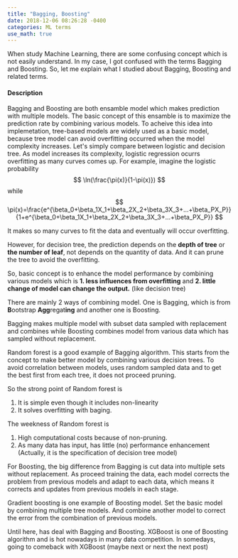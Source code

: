 ```yaml
---
title: "Bagging, Boosting"
date: 2018-12-06 08:26:28 -0400
categories: ML terms
use_math: true
---
```


When study Machine Learning, there are some confusing concept which is not easily understand. In my case, I got confused with the terms Bagging and Boosting.
So, let me explain what I studied about Bagging, Boosting and related terms.

#### Description
Bagging and Boosting are both ensamble model which makes prediction with multiple models.
The basic concept of this ensamble is to maximize the prediction rate by combining various models. To acheive this idea into implemetation, tree-based models are widely used as a basic model, because tree model can avoid overfitting occurred when the model complexity increases.
Let's simply compare between logistic and decision tree.
As model increases its complexity, logistic regression ocurrs overfitting as many curves comes up.
For example, imagine the logistic probability
$$
\ln(\frac{\pi(x)}{1-\pi(x)})
$$
while
$$
\pi(x)=\frac{e^{\beta_0+\beta_1X_1+\beta_2X_2+\beta_3X_3+...+\beta_PX_P}}{1+e^{\beta_0+\beta_1X_1+\beta_2X_2+\beta_3X_3+...+\beta_PX_P}}
$$

It makes so many curves to fit the data and eventually will occur overfitting.

However, for decision tree, the prediction depends on the **depth of tree** or **the number of leaf**, not depends on the quantity of data.
And it can prune the tree to avoid the overfitting.

So, basic concept is to enhance the model performance by combining various models which is **1. less influences from overfitting** and **2. little change of model can change the output.** (like decision tree)

There are mainly 2 ways of combining model.
One is Bagging, which is from **B**ootstrap **Agg**regat**ing** and another one is Boosting.

Bagging makes multiple model with subset data sampled with replacement and combines while Boosting combines model from various data which has sampled without replacement.

Random forest is a good example of Bagging algorithm.
This starts from the concept to make better model by combining various decision trees.
To avoid correlation between models, uses random sampled data and to get the best first from each tree, it does not proceed pruning.

So the strong point of Random forest is
1. It is simple even though it includes non-linearity
2. It solves overfitting with baging.

The weekness of Random forest is
1. High computational costs because of non-pruning.
2. As many data has input, has little (no) performance enhancement
   (Actually, it is the specification of decision tree model)

For Boosting, the big difference from Bagging is cut data into multiple sets without replacement.
As proceed training the data, each model corrects the problem from previous models and adapt to each data, which means it corrects and updates from previous models in each stage.

Gradient boosting is one example of Boosting model.
Set the basic model by combining multiple tree models. And combine another model to correct the error from the combination of previous models.

Until here, has deal with Bagging and Boosting.
XGBoost is one of Boosting algorithm and is hot nowadays in many data competition.
In somedays, going to comeback with XGBoost (maybe next or next the next post)

